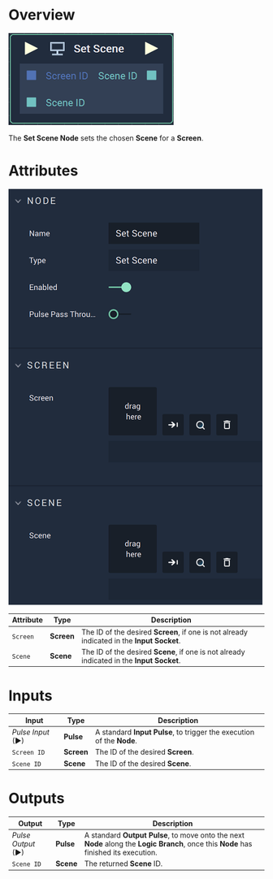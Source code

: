 # Overview

![The Set Scene Node.](../../../.gitbook/assets/setscenenode.png)

The **Set Scene Node** sets the chosen **Scene** for a **Screen**.

# Attributes

![The Set Scene Node Attributes](../../../.gitbook/assets/setscenenodeattributes.png)

|Attribute|Type|Description|
|---|---|---|
|`Screen`|**Screen**|The ID of the desired **Screen**, if one is not already indicated in the **Input Socket**.|
|`Scene`|**Scene**|The ID of the desired **Scene**, if one is not already indicated in the **Input Socket**.|

# Inputs

|Input|Type|Description|
|---|---|---|
|*Pulse Input* (►)|**Pulse**|A standard **Input Pulse**, to trigger the execution of the **Node**.|
|`Screen ID`|**Screen**|The ID of the desired **Screen**.|
|`Scene ID`|**Scene**|The ID of the desired **Scene**.|

# Outputs

|Output|Type|Description|
|---|---|---|
|*Pulse Output* (►)|**Pulse**|A standard **Output Pulse**, to move onto the next **Node** along the **Logic Branch**, once this **Node** has finished its execution.|
|`Scene ID`|**Scene**|The returned **Scene** ID.|



